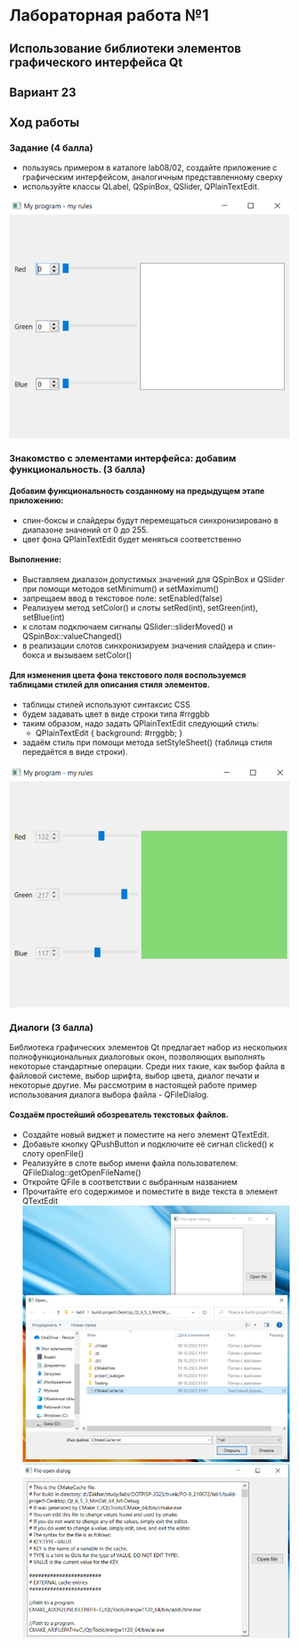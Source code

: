 # Лабораторная работа №1

## Использование библиотеки элементов графического интерфейса Qt

## Вариант 23

## Ход работы

### Задание (4 балла)
- пользуясь примером в каталоге lab08/02, создайте приложение с графическим интерфейсом, аналогичным представленному сверху
- используйте классы QLabel, QSpinBox, QSlider, QPlainTextEdit.

![screenshot1](img/screenshot1.png)

### Знакомство с элементами интерфейса: добавим функциональность. (3 балла)
#### Добавим функциональность созданному на предыдущем этапе приложению: 
- спин-боксы и слайдеры будут перемещаться синхронизировано в диапазоне значений от 0 до 255.
- цвет фона QPlainTextEdit будет меняться соответственно
#### Выполнение: 
- Выставляем диапазон допустимых значений для QSpinBox и QSlider при помощи методов setMinimum() и setMaximum()
- запрещаем ввод в текстовое поле: setEnabled(false)
- Реализуем метод setColor() и слоты setRed(int), setGreen(int), setBlue(int)
- к слотам подключаем сигналы QSlider::sliderMoved() и QSpinBox::valueChanged()
- в реализации слотов синхронизируем значения слайдера и спин-бокса и вызываем setColor()
#### Для изменения цвета фона текстового поля воспользуемся таблицами стилей для описания стиля элементов. 
- таблицы стилей используют синтаксис CSS
- будем задавать цвет в виде строки типа #rrggbb
- таким образом, надо задать QPlainTextEdit следующий стиль:
    - QPlainTextEdit { background: #rrggbb; }
- задаём стиль при помощи метода setStyleSheet() (таблица стиля передаётся в виде строки).

![screenshot2](img/screenshot2.png)

### Диалоги (3 балла)
Библиотека графических элементов Qt предлагает набор из нескольких полнофункциональных диалоговых окон, позволяющих выполнять некоторые стандартные операции. Среди них такие, как выбор файла в файловой системе, выбор шрифта, выбор цвета, диалог печати и некоторые другие. Мы рассмотрим в настоящей работе пример использования диалога выбора файла - QFileDialog.
#### Создаём простейший обозреватель текстовых файлов. 
- Создайте новый виджет и поместите на него элемент QTextEdit.
- Добавьте кнопку QPushButton и подключите её сигнал clicked() к слоту openFile()
- Реализуйте в слоте выбор имени файла пользователем: QFileDialog::getOpenFileName()
- Откройте QFile в соответствии с выбранным названием
- Прочитайте его содержимое и поместите в виде текста в элемент QTextEdit
![screenshot3](img/screenshot3.png)
![screenshot4](img/screenshot4.png)